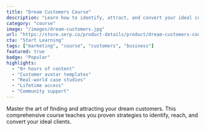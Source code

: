 ```yaml
---
title: "Dream Customers Course"
description: "Learn how to identify, attract, and convert your ideal customers"
category: "course"
image: "/images/dream-customers.jpg"
url: "https://store.serp.co/product-details/product/dream-customers-course"
cta: "Start Learning"
tags: ["marketing", "course", "customers", "business"]
featured: true
badge: "Popular"
highlights:
  - "8+ hours of content"
  - "Customer avatar templates"
  - "Real-world case studies"
  - "Lifetime access"
  - "Community support"
---
```


Master the art of finding and attracting your dream customers. This comprehensive course teaches you proven strategies to identify, reach, and convert your ideal clients.